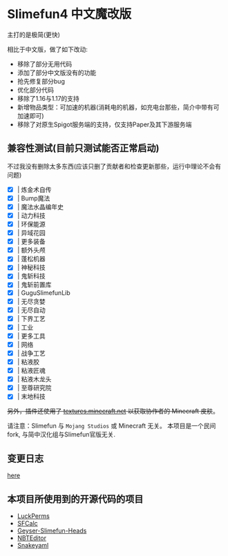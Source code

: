# Slimefun4 中文魔改版

主打的是极简(更快)

相比于中文版，做了如下改动:
- 移除了部分无用代码
- 添加了部分中文版没有的功能
- 抢先修复部分bug
- 优化部分代码
- 移除了1.16与1.17的支持
- 新增物品类型：可加速的机器(消耗电的机器，如充电台那些，简介中带有可加速即可)
- 移除了对原生Spigot服务端的支持，仅支持Paper及其下游服务端
## 兼容性测试(目前只测试能否正常启动)

不过我没有删除太多东西(应该只删了贡献者和检查更新那些，运行中理论不会有问题)

- [x] | 炼金术自传
- [x] | Bump魔法
- [x] | 魔法水晶编年史
- [x] | 动力科技
- [x] | 环保能源
- [x] | 异域花园
- [x] | 更多装备
- [x] | 额外头颅
- [x] | 蓬松机器
- [x] | 神秘科技
- [x] | 鬼斩科技
- [x] | 鬼斩前置库
- [x] | GuguSlimefunLib
- [x] | 无尽贪婪
- [x] | 无尽自动
- [x] | 下界工艺
- [x] | 工业
- [x] | 更多工具
- [x] | 网络
- [x] | 战争工艺
- [x] | 粘液胶
- [x] | 粘液匠魂
- [x] | 粘液木龙头
- [x] | 至尊研究院
- [x] | 末地科技

~~另外，插件还使用了 [textures.minecraft.net](https://www.minecraft.net/en-us) 以获取协作者的 Minecraft 皮肤~~。

请注意：Slimefun 与 `Mojang Studios` 或 Minecraft 无关。
本项目是一个民间fork, 与简中汉化组与Slimefun官版无关.

## 变更日志

[here](CHANGLOG.md)

## 本项目所使用到的开源代码的项目

- [LuckPerms](https://github.com/LuckPerms/LuckPerms)
- [SFCalc](https://github.com/Seggan/SFCalc)
- [Geyser-Slimefun-Heads](https://github.com/Hahaa13/Geyser-Slimefun-Heads)
- [NBTEditor](https://github.com/BananaPuncher714/NBTEditor)
- [Snakeyaml](https://github.com/snakeyaml/snakeyaml)
